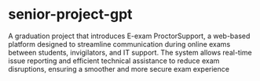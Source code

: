 # senior-project-gpt
A graduation project that introduces E-exam ProctorSupport, a web-based platform designed to streamline communication during online exams between students, invigilators, and IT support. The system allows real-time issue reporting and efficient technical assistance to reduce exam disruptions, ensuring a smoother and more secure exam experience
